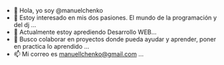 - 👋 Hola, yo soy @manuelchenko
- 👀 Estoy interesado en mis dos pasiones. El mundo de la programación y del dj ...
- 🌱 Actualmente estoy aprediendo Desarrollo WEB...
- 💞️ Busco colaborar en proyectos donde pueda ayudar y aprender, poner en practica lo aprendido ...
- 📫 Mi correo es manuellchenko@gmail.com ...

<!---
manuelchenko/manuelchenko is a ✨ special ✨ repository because its `README.md` (this file) appears on your GitHub profile.
You can click the Preview link to take a look at your changes.
--->
